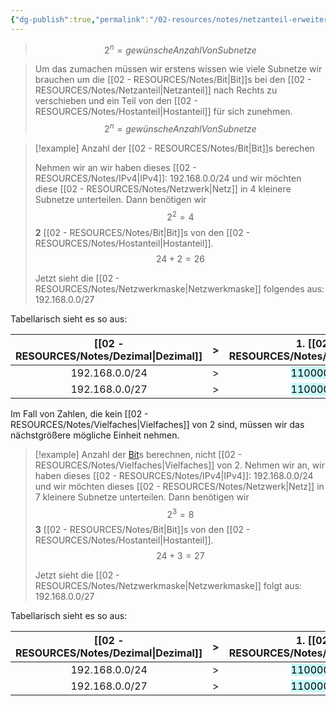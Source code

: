 ```yaml
---
{"dg-publish":true,"permalink":"/02-resources/notes/netzanteil-erweitern/","tags":["netzwerk/subnetting","netzwerk/ip/ipv4"],"noteIcon":"","updated":"2025-09-05T10:12:30.885+02:00"}
---
```


>$$2^{n}=gewünsche Anzahl Von Subnetze$$

>Um das zumachen müssen wir erstens wissen wie viele Subnetze wir brauchen um die [[02 - RESOURCES/Notes/Bit\|Bit]]s bei den [[02 - RESOURCES/Notes/Netzanteil\|Netzanteil]] nach Rechts zu verschieben und ein Teil von den [[02 - RESOURCES/Notes/Hostanteil\|Hostanteil]] für sich zunehmen.
>$$2^{n}=gewünsche Anzahl Von Subnetze$$

>[!example] Anzahl der [[02 - RESOURCES/Notes/Bit\|Bit]]s berechen
>
>Nehmen wir an wir haben dieses [[02 - RESOURCES/Notes/IPv4\|IPv4]]: 192.168.0.0/24
>und wir möchten diese [[02 - RESOURCES/Notes/Netzwerk\|Netz]] in 4 kleinere Subnetze unterteilen.
>Dann benötigen wir $$2^{2}=4$$ 
>**2** [[02 - RESOURCES/Notes/Bit\|Bit]]s von den [[02 - RESOURCES/Notes/Hostanteil\|Hostanteil]].
>$$24+2=26$$
>
>Jetzt sieht die [[02 - RESOURCES/Notes/Netzwerkmaske\|Netzwerkmaske]] folgendes aus: 192.168.0.0/27

Tabellarisch sieht es so aus:

|    [[02 - RESOURCES/Notes/Dezimal\|Dezimal]]     | >   |                    1. [[02 - RESOURCES/Notes/Oktett\|Oktett]]e                    |                    2. [[02 - RESOURCES/Notes/Oktett\|Oktett]]e                    |                    3. [[02 - RESOURCES/Notes/Oktett\|Oktett]]e                    | 4. [[02 - RESOURCES/Notes/Oktett\|Oktett]]e                                       |
| :------------: | --- | :--------------------------------------------------: | :--------------------------------------------------: | :--------------------------------------------------: | ---------------------------------------------------- |
| 192.168.0.0/24 | >   | <mark style="background: #ABF7F7A6;">11000000</mark> | <mark style="background: #ABF7F7A6;">10101000</mark> | <mark style="background: #ABF7F7A6;">00000000</mark> | 00000000                                             |
| 192.168.0.0/27 | >   | <mark style="background: #ABF7F7A6;">11000000</mark> | <mark style="background: #ABF7F7A6;">10101000</mark> | <mark style="background: #ABF7F7A6;">00000000</mark> | <mark style="background: #ABF7F7A6;">00</mark>000000 |


Im Fall von Zahlen, die kein [[02 - RESOURCES/Notes/Vielfaches\|Vielfaches]] von 2 sind, müssen wir das nächstgrößere mögliche Einheit nehmen.

>[!example] Anzahl der [Bit](app://obsidian.md/Bit)s berechnen, nicht [[02 - RESOURCES/Notes/Vielfaches\|Vielfaches]] von 2.
>Nehmen wir an, wir haben dieses [[02 - RESOURCES/Notes/IPv4\|IPv4]]: 192.168.0.0/24
>und wir möchten dieses [[02 - RESOURCES/Notes/Netzwerk\|Netz]] in 7 kleinere Subnetze unterteilen.
>Dann benötigen wir $$2^{3}=8$$ 
>**3** [[02 - RESOURCES/Notes/Bit\|Bit]]s von den [[02 - RESOURCES/Notes/Hostanteil\|Hostanteil]].
>$$24+3=27$$
>
>Jetzt sieht die [[02 - RESOURCES/Notes/Netzwerkmaske\|Netzwerkmaske]] folgt aus: 192.168.0.0/27


Tabellarisch sieht es so aus:

|    [[02 - RESOURCES/Notes/Dezimal\|Dezimal]]     | >   |                    1. [[02 - RESOURCES/Notes/Oktett\|Oktett]]e                    |                    2. [[02 - RESOURCES/Notes/Oktett\|Oktett]]e                    |                    3. [[02 - RESOURCES/Notes/Oktett\|Oktett]]e                    | 4. [[02 - RESOURCES/Notes/Oktett\|Oktett]]e                                       |
| :------------: | --- | :--------------------------------------------------: | :--------------------------------------------------: | :--------------------------------------------------: | ---------------------------------------------------- |
| 192.168.0.0/24 | >   | <mark style="background: #ABF7F7A6;">11000000</mark> | <mark style="background: #ABF7F7A6;">10101000</mark> | <mark style="background: #ABF7F7A6;">00000000</mark> | 00000000                                             |
| 192.168.0.0/27 | >   | <mark style="background: #ABF7F7A6;">11000000</mark> | <mark style="background: #ABF7F7A6;">10101000</mark> | <mark style="background: #ABF7F7A6;">00000000</mark> | <mark style="background: #ABF7F7A6;">000</mark>00000 |


